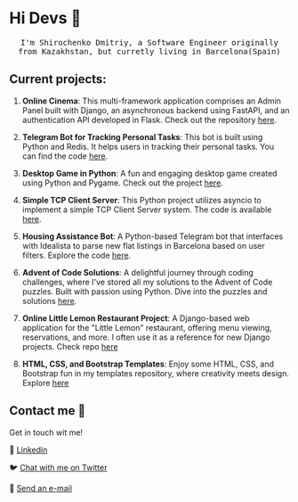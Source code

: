 # Hi Devs :wave:

<p align="center">
  <samp>
I'm Shirochenko Dmitriy, a Software Engineer originally from Kazakhstan, but curretly living in Barcelona(Spain)
  </samp>
  <br/>
</p>

## Current projects:
1. **Online Cinema**: This multi-framework application comprises an Admin Panel built with Django, an asynchronous backend using FastAPI, and an authentication API developed in Flask. Check out the repository [here](https://github.com/dmshirochenko/online_cinema).

1. **Telegram Bot for Tracking Personal Tasks**: This bot is built using Python and Redis. It helps users in tracking their personal tasks. You can find the code [here](https://github.com/dmshirochenko/telegram_bot-NoSQL_Redis).

2. **Desktop Game in Python**: A fun and engaging desktop game created using Python and Pygame. Check out the project [here](https://github.com/dmshirochenko/knigth_game).

3. **Simple TCP Client Server**: This Python project utilizes asyncio to implement a simple TCP Client Server system. The code is available [here](https://github.com/dmshirochenko/TCP_Client_Server).

4. **Housing Assistance Bot**: A Python-based Telegram bot that interfaces with Idealista to parse new flat listings in Barcelona based on user filters. Explore the code [here](https://github.com/dmshirochenko/idealista_bot).

5. **Advent of Code Solutions**: A delightful journey through coding challenges, where I've stored all my solutions to the Advent of Code puzzles. Built with passion using Python. Dive into the puzzles and solutions [here](https://github.com/dmshirochenko/aoc_2022).

6. **Online Little Lemon Restaurant Project**: A Django-based web application for the "Little Lemon" restaurant, offering menu viewing, reservations, and more. I often use it as a reference for new Django projects. Check repo [here](https://github.com/dmshirochenko/online_littlelemon_restaurant)

7. **HTML, CSS, and Bootstrap Templates**: Enjoy some HTML, CSS, and Bootstrap fun in my templates repository, where creativity meets design. Explore [here](https://github.com/dmshirochenko/HTML_templates)

## Contact me :speech_balloon:

Get in touch wit me!

:link: <a href="https://www.linkedin.com/in/dmshirochenko/">Linkedin</a>

:bird: <a href="https://twitter.com/dmshirochenko">Chat with me on Twitter</a>

:e-mail: <a href="mailto:dmshirochenko@gmail.com">Send an e-mail</a>
